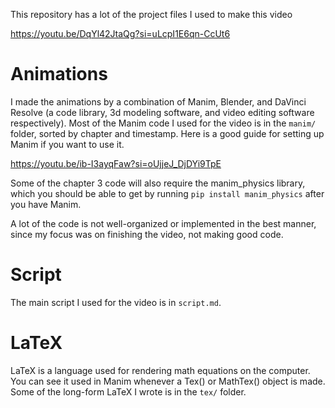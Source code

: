 This repository has a lot of the project files I used to make this video

https://youtu.be/DqYl42JtaQg?si=uLcpI1E6qn-CcUt6

# Animations
I made the animations by a combination of Manim, Blender, and DaVinci Resolve (a code library, 3d modeling software, and video editing software respectively). Most of the Manim code I used for the video is in the `manim/` folder, sorted by chapter and timestamp. Here is a good guide for setting up Manim if you want to use it. 

https://youtu.be/ib-I3ayqFaw?si=oUjjeJ_DjDYi9TpE

Some of the chapter 3 code will also require the manim_physics library, which you should be able to get by running `pip install manim_physics` after you have Manim.

A lot of the code is not well-organized or implemented in the best manner, since my focus was on finishing the video, not making good code.

# Script
The main script I used for the video is in `script.md`. 

# LaTeX
LaTeX is a language used for rendering math equations on the computer. You can see it used in Manim whenever a Tex() or MathTex() object is made. Some of the long-form LaTeX I wrote is in the `tex/` folder.
